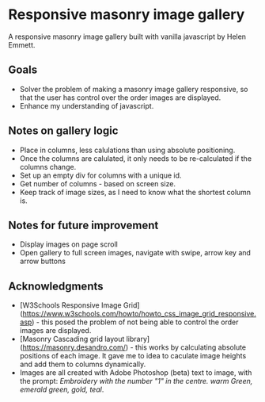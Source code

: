 # Responsive masonry image gallery
A responsive masonry image gallery built with vanilla javascript by Helen Emmett.

## Goals

- Solver the problem of making a masonry image gallery responsive, so that the user has control over the order images are displayed.
- Enhance my understanding of javascript.

## Notes on gallery logic

- Place in columns, less calulations than using absolute positioning.
- Once the columns are calulated, it only needs to be re-calculated if the columns change.
- Set up an empty div for columns with a unique id.
- Get number of columns - based on screen size.
- Keep track of image sizes, as I need to know what the shortest column is.


## Notes for future improvement

- Display images on page scroll
- Open gallery to full screen images, navigate with swipe, arrow key and arrow buttons

## Acknowledgments

- [W3Schools Responsive Image Grid] (https://www.w3schools.com/howto/howto_css_image_grid_responsive.asp) - this posed the problem of not being able to control the order images are displayed.
- [Masonry Cascading grid layout library] (https://masonry.desandro.com/) - this works by calculating absolute positions of each image. It gave me to idea to caculate image heights and add them to columns dynamically.
- Images are all created with Adobe Photoshop (beta) text to image, with the prompt: *Embroidery with the number "1" in the centre. warm Green, emerald green, gold, teal*.